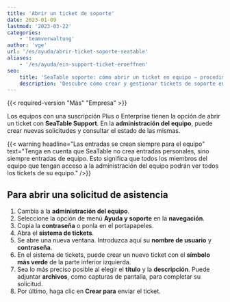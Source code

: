 ```yaml
---
title: 'Abrir un ticket de soporte'
date: 2023-01-09
lastmod: '2023-03-22'
categories:
    - 'teamverwaltung'
author: 'vge'
url: '/es/ayuda/abrir-ticket-soporte-seatable'
aliases:
    - '/es/ayuda/ein-support-ticket-eroeffnen'
seo:
    title: 'SeaTable soporte: cómo abrir un ticket en equipo — procedimiento claro y fácil'
    description: 'Descubre cómo crear y gestionar tickets de soporte en SeaTable como equipo Plus/Enterprise, ver el historial y resolver incidencias rápidamente con guía paso a paso.'
---
```


{{< required-version "Más" "Empresa" >}}

Los equipos con una suscripción Plus o Enterprise tienen la opción de abrir un ticket con **SeaTable Support**. En la **administración del equipo**, puede crear nuevas solicitudes y consultar el estado de las mismas.

{{< warning  headline="Las entradas se crean siempre para el equipo"  text="Tenga en cuenta que SeaTable no crea entradas personales, sino siempre entradas de equipo. Esto significa que todos los miembros del equipo que tengan acceso a la administración del equipo podrán ver todos los tickets de su equipo." />}}

## Para abrir una solicitud de asistencia

1. Cambia a la **administración del equipo**.
2. Seleccione la opción de menú **Ayuda y soporte** en la **navegación**.
3. Copia la **contraseña** o ponla en el portapapeles.
4. Abra el **sistema de tickets**.
5. Se abre una nueva ventana. Introduzca aquí su **nombre de usuario** y **contraseña**.
6. En el sistema de tickets, puede crear un nuevo ticket con el **símbolo más verde** de la parte inferior izquierda.
7. Sea lo más preciso posible al elegir el **título** y la **descripción**. Puede adjuntar **archivos**, como capturas de pantalla, para completar su solicitud.
8. Por último, haga clic en **Crear para** enviar el ticket.
